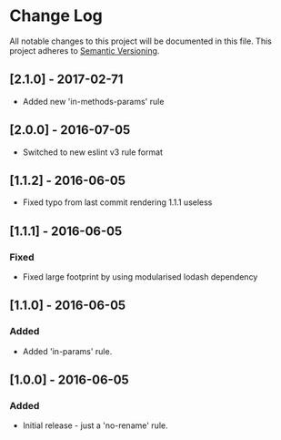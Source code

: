 # Change Log
All notable changes to this project will be documented in this file.
This project adheres to [Semantic Versioning](http://semver.org/).

## [2.1.0] - 2017-02-71
- Added new 'in-methods-params' rule

## [2.0.0] - 2016-07-05
- Switched to new eslint v3 rule format

## [1.1.2] - 2016-06-05
- Fixed typo from last commit rendering 1.1.1 useless

## [1.1.1] - 2016-06-05
### Fixed
- Fixed large footprint by using modularised lodash dependency

## [1.1.0] - 2016-06-05
### Added
- Added 'in-params' rule.

## [1.0.0] - 2016-06-05
### Added
- Initial release - just a 'no-rename' rule.
